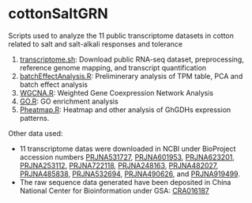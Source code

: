 # cottonSaltGRN
Scripts used to analyze the 11 public transcriptome datasets in cotton related to salt and salt-alkali responses and tolerance

1. [transcriptome.sh](transcriptome.sh): Download public RNA-seq dataset, preprocessing, reference genome mapping, and transcript quantification
2. [batchEffectAnalysis.R](batchEffectAnalysis.R): Preliminerary analysis of TPM table, PCA and batch effect analysis
3. [WGCNA.R](WGCNA.R): Weighted Gene Coexpression Network Analysis
4. [GO.R](GO.R): GO enrichment analysis
5. [Pheatmap.R](Pheatmap.R): Heatmap and other analysis of GhGDHs expression patterns.

Other data used:
*  11 transcriptome datas were downloaded in NCBI under BioProject accession numbers [PRJNA531727](https://www.ncbi.nlm.nih.gov/bioproject/?term=PRJNA531727), [PRJNA601953](https://www.ncbi.nlm.nih.gov/bioproject/?term=PRJNA601953), [PRJNA623201](https://www.ncbi.nlm.nih.gov/bioproject/?term=PRJNA623201), [PRJNA253112](https://www.ncbi.nlm.nih.gov/bioproject/?term=PRJNA253112), [PRJNA722118](https://www.ncbi.nlm.nih.gov/bioproject/?term=PRJNA722118), [PRJNA248163](https://www.ncbi.nlm.nih.gov/bioproject/?term=PRJNA248163), [PRJNA482027](https://www.ncbi.nlm.nih.gov/bioproject/?term=PRJNA482027), [PRJNA485838](https://www.ncbi.nlm.nih.gov/bioproject/?term=PRJNA485838), [PRJNA532694](https://www.ncbi.nlm.nih.gov/bioproject/?term=PRJNA532694), [PRJNA490626](https://www.ncbi.nlm.nih.gov/bioproject/?term=PRJNA490626), and [PRJNA919499](https://www.ncbi.nlm.nih.gov/bioproject/?term=PRJNA919499).
* The raw sequence data generated have been deposited in China National Center for Bioinformation under GSA: [CRA016187](https://ngdc.cncb.ac.cn/gsa/search?searchTerm=CRA016187)
 
